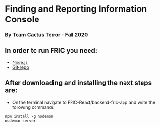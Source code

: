 # Finding and Reporting Information Console
### By Team Cactus Terror - Fall 2020 

## In order to run FRIC you need: 

- [Node.js](https://nodejs.org/en/) 
- [Git-repo](https://github.com/lagutierrez13/FRIC-React)

## After downloading and installing the next steps are:

- On the terminal navigate to FRIC-React/backend-fric-app and write the following commands
```
npm install -g nodemon
nodemon server

```

